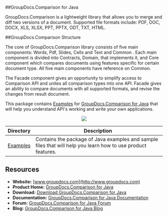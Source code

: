 ##GroupDocs.Comparison for Java

GroupDocs.Comparison is a lightweight library that allows you to merge and diff two versions of a document. Supported file formats include: PDF, DOC, DOCX, XLS, XLSX, PPT, PPTX, ODT, TXT, HTML.

##GroupDocs.Comparison Structure

The core of GroupDocs.Comparison library consists of five main components: Words, Pdf, Slides, Cells and Text and Common . Each main component is divided into Contracts, Domain, that implements it, and Core component which compares documents using features specific for certain document type.
All five main components have reference on Common.

The Facade component gives an opportunity to simplify access to Comparison API and unites all comparison types into one API. Facade gives an ability to compare documents with all supported formats, and revise the changes from result document.

This package contains [Examples](#) for [GroupDocs.Comparison for Java](#) that will help you understand API's working and write your own applications.

<p align="center">

  <a title="Download complete GroupDocs.Comparison for Java source code" href="#">
	<img src="https://raw.github.com/AsposeExamples/java-examples-dashboard/master/images/downloadZip-Button-Large.png" />
  </a>
</p>

Directory | Description
--------- | -----------
[Examples](#)  | Contains the package of Java examples and sample files that will help you learn how to use product features.

## Resources

+ **Website:** [www.groupdocs.com](http://www.groupdocs.com)
+ **Product Home:** [GroupDocs.Comparison for Java](#)
+ **Download:** [Download GroupDocs.Comparison for Java](#)
+ **Documentation:** [GroupDocs.Comparison for Java Documentation](#)
+ **Forum:** [GroupDocs.Comparison for Java Forum](http://groupdocs.com/Community/forums/groupdocs.Comparison-product-family/7/showforum.aspx)
+ **Blog:** [GroupDocs.Comparison for Java Blog](http://groupdocs.com/blog/category/Comparison)

